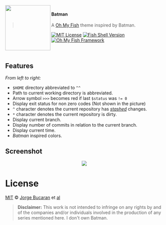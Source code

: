<img src="https://cloud.githubusercontent.com/assets/8317250/7785620/0059f784-01d3-11e5-8a01-8edf6c4e2af7.png" align="left" width="144px" height="144px"/>

#### Batman
> A [Oh My Fish][omf-link] theme inspired by Batman.

[![MIT License](https://img.shields.io/badge/license-MIT-007EC7.svg?style=flat-square)](/LICENSE)
[![Fish Shell Version](https://img.shields.io/badge/fish-v2.2.0-007EC7.svg?style=flat-square)](http://fishshell.com)
[![Oh My Fish Framework](https://img.shields.io/badge/Oh%20My%20Fish-Framework-007EC7.svg?style=flat-square)](https://www.github.com/oh-my-fish/oh-my-fish)

<br/>

## Features

_From left to right:_

+ `$HOME` directory abbreviated to `^^`
+ Path to current working directory is abbreviated.
+ Arrow symbol `>>>` becomes red if last `$status` was `!= 0`
+ Display exit status for non zero codes (Not shown in the picture)
+ `^` character denotes the current repository has [_stashed_](https://git-scm.com/book/no-nb/v1/Git-Tools-Stashing) changes.
+ `*` character denotes the current repository is dirty.
+ Display current branch.
+ Display number of commits in relation to the current branch.
+ Display current time.
+ _Batman_ inspired colors.

## Screenshot

<p align="center">
<img src="https://cloud.githubusercontent.com/assets/8317250/7788702/8ae84014-0281-11e5-9082-f528002e45ed.png">
</p>

# License

[MIT][mit] © [Jorge Bucaran][author] et [al][contributors]

> __Disclaimer:__ This work is not intended to infringe on any rights by and of the companies and/or individuals involved in the production of any series mentioned here. I don't own Batman.


[mit]:            http://opensource.org/licenses/MIT
[author]:         http://about.bucaran.me
[omf-link]:       https://www.github.com/oh-my-fish/oh-my-fish
[contributors]:   https://github.com/oh-my-fish/oh-my-fish/graphs/contributors
